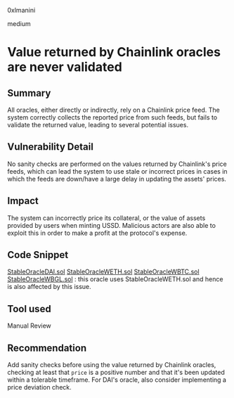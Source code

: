0xlmanini

medium

# Value returned by Chainlink oracles are never validated

## Summary
All oracles, either directly or indirectly, rely on a Chainlink price feed. The system correctly collects the reported price from such feeds, but fails to validate the returned value, leading to several potential issues.

## Vulnerability Detail
No sanity checks are performed on the values returned by Chainlink's price feeds, which can lead the system to use stale or incorrect prices in cases in which the feeds are down/have a large delay in updating the assets' prices.

## Impact
The system can incorrectly price its collateral, or the value of assets provided by users when minting USSD. Malicious actors are also able to exploit this in order to make a profit at the protocol's expense.

## Code Snippet
[StableOracleDAI.sol](https://github.com/sherlock-audit/2023-05-USSD/blob/main/ussd-contracts/contracts/oracles/StableOracleDAI.sol#L46-L52)
[StableOracleWETH.sol](https://github.com/sherlock-audit/2023-05-USSD/blob/main/ussd-contracts/contracts/oracles/StableOracleWETH.sol#L21-L26)
[StableOracleWBTC.sol](https://github.com/sherlock-audit/2023-05-USSD/blob/main/ussd-contracts/contracts/oracles/StableOracleWBTC.sol#L21-L26)
[StableOracleWBGL.sol](https://github.com/sherlock-audit/2023-05-USSD/blob/main/ussd-contracts/contracts/oracles/StableOracleWBGL.sol#L36) : this oracle uses StableOracleWETH.sol and hence is also affected by this issue.

## Tool used

Manual Review

## Recommendation
Add sanity checks before using the value returned by Chainlink oracles, checking at least that `price` is a positive number and that it's been updated within a tolerable timeframe.
For DAI's oracle, also consider implementing a price deviation check.
